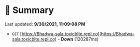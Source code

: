 # 📖 Summary
Last updated: **9/30/2021, 11:09:08 PM**

- `GET` [https://Bhadwa-sala.toxicblte.repl.co](https://Bhadwa-sala.toxicblte.repl.co) - **Down** (120287ms)
